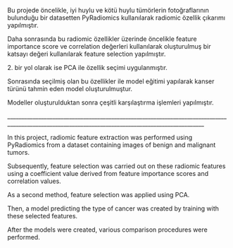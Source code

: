 <p>Bu projede öncelikle, iyi huylu ve kötü huylu tümörlerin fotoğraflarının bulunduğu bir datasetten PyRadiomics kullanılarak radiomic özellik çıkarımı yapılmıştır.</p>
<p>Daha sonrasında bu radiomic özellikler üzerinde öncelikle feature importance score ve correlation değerleri kullanılarak oluşturulmuş bir katsayı değeri kullanılarak feature selection yapılmıştır.</p>
<p>2. bir yol olarak ise PCA ile özellik seçimi uygulanmıştır.</p>
<p></p>
<p>Sonrasında seçilmiş olan bu özellikler ile model eğitimi yapılarak kanser türünü tahmin eden model oluşturulmuştur.</p>
<p>Modeller oluşturulduktan sonra çeşitli karşılaştırma işlemleri yapılmıştır.</p>
<p></p>
<p>____________________________________________________________________________________________________________________________________________________</p>
<p></p>
<p>In this project, radiomic feature extraction was performed using PyRadiomics from a dataset containing images of benign and malignant tumors.</p>
<p>Subsequently, feature selection was carried out on these radiomic features using a coefficient value derived from feature importance scores and correlation values.</p>
<p>As a second method, feature selection was applied using PCA.</p>
<p></p>
<p>Then, a model predicting the type of cancer was created by training with these selected features.</p>
<p>After the models were created, various comparison procedures were performed.</p>
